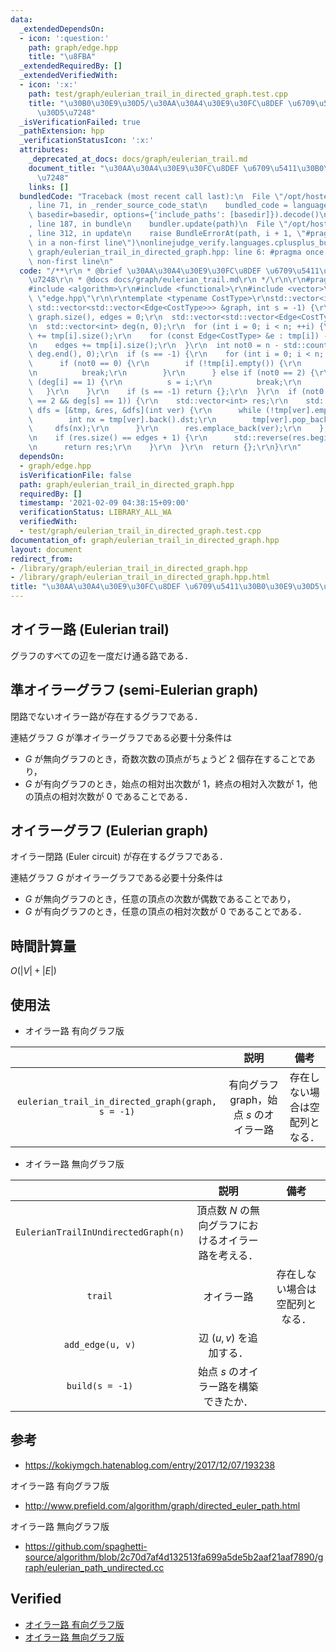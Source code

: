 ```yaml
---
data:
  _extendedDependsOn:
  - icon: ':question:'
    path: graph/edge.hpp
    title: "\u8FBA"
  _extendedRequiredBy: []
  _extendedVerifiedWith:
  - icon: ':x:'
    path: test/graph/eulerian_trail_in_directed_graph.test.cpp
    title: "\u30B0\u30E9\u30D5/\u30AA\u30A4\u30E9\u30FC\u8DEF \u6709\u5411\u30B0\u30E9\
      \u30D5\u7248"
  _isVerificationFailed: true
  _pathExtension: hpp
  _verificationStatusIcon: ':x:'
  attributes:
    _deprecated_at_docs: docs/graph/eulerian_trail.md
    document_title: "\u30AA\u30A4\u30E9\u30FC\u8DEF \u6709\u5411\u30B0\u30E9\u30D5\
      \u7248"
    links: []
  bundledCode: "Traceback (most recent call last):\n  File \"/opt/hostedtoolcache/Python/3.10.0/x64/lib/python3.10/site-packages/onlinejudge_verify/documentation/build.py\"\
    , line 71, in _render_source_code_stat\n    bundled_code = language.bundle(stat.path,\
    \ basedir=basedir, options={'include_paths': [basedir]}).decode()\n  File \"/opt/hostedtoolcache/Python/3.10.0/x64/lib/python3.10/site-packages/onlinejudge_verify/languages/cplusplus.py\"\
    , line 187, in bundle\n    bundler.update(path)\n  File \"/opt/hostedtoolcache/Python/3.10.0/x64/lib/python3.10/site-packages/onlinejudge_verify/languages/cplusplus_bundle.py\"\
    , line 312, in update\n    raise BundleErrorAt(path, i + 1, \"#pragma once found\
    \ in a non-first line\")\nonlinejudge_verify.languages.cplusplus_bundle.BundleErrorAt:\
    \ graph/eulerian_trail_in_directed_graph.hpp: line 6: #pragma once found in a\
    \ non-first line\n"
  code: "/**\r\n * @brief \u30AA\u30A4\u30E9\u30FC\u8DEF \u6709\u5411\u30B0\u30E9\u30D5\
    \u7248\r\n * @docs docs/graph/eulerian_trail.md\r\n */\r\n\r\n#pragma once\r\n\
    #include <algorithm>\r\n#include <functional>\r\n#include <vector>\r\n#include\
    \ \"edge.hpp\"\r\n\r\ntemplate <typename CostType>\r\nstd::vector<int> eulerian_trail_in_directed_graph(const\
    \ std::vector<std::vector<Edge<CostType>>> &graph, int s = -1) {\r\n  int n =\
    \ graph.size(), edges = 0;\r\n  std::vector<std::vector<Edge<CostType>>> tmp(graph);\r\
    \n  std::vector<int> deg(n, 0);\r\n  for (int i = 0; i < n; ++i) {\r\n    deg[i]\
    \ += tmp[i].size();\r\n    for (const Edge<CostType> &e : tmp[i]) --deg[e.dst];\r\
    \n    edges += tmp[i].size();\r\n  }\r\n  int not0 = n - std::count(deg.begin(),\
    \ deg.end(), 0);\r\n  if (s == -1) {\r\n    for (int i = 0; i < n; ++i) {\r\n\
    \      if (not0 == 0) {\r\n        if (!tmp[i].empty()) {\r\n          s = i;\r\
    \n          break;\r\n        }\r\n      } else if (not0 == 2) {\r\n        if\
    \ (deg[i] == 1) {\r\n          s = i;\r\n          break;\r\n        }\r\n   \
    \   }\r\n    }\r\n    if (s == -1) return {};\r\n  }\r\n  if (not0 == 0 || (not0\
    \ == 2 && deg[s] == 1)) {\r\n    std::vector<int> res;\r\n    std::function<void(int)>\
    \ dfs = [&tmp, &res, &dfs](int ver) {\r\n      while (!tmp[ver].empty()) {\r\n\
    \        int nx = tmp[ver].back().dst;\r\n        tmp[ver].pop_back();\r\n   \
    \     dfs(nx);\r\n      }\r\n      res.emplace_back(ver);\r\n    };\r\n    dfs(s);\r\
    \n    if (res.size() == edges + 1) {\r\n      std::reverse(res.begin(), res.end());\r\
    \n      return res;\r\n    }\r\n  }\r\n  return {};\r\n}\r\n"
  dependsOn:
  - graph/edge.hpp
  isVerificationFile: false
  path: graph/eulerian_trail_in_directed_graph.hpp
  requiredBy: []
  timestamp: '2021-02-09 04:38:15+09:00'
  verificationStatus: LIBRARY_ALL_WA
  verifiedWith:
  - test/graph/eulerian_trail_in_directed_graph.test.cpp
documentation_of: graph/eulerian_trail_in_directed_graph.hpp
layout: document
redirect_from:
- /library/graph/eulerian_trail_in_directed_graph.hpp
- /library/graph/eulerian_trail_in_directed_graph.hpp.html
title: "\u30AA\u30A4\u30E9\u30FC\u8DEF \u6709\u5411\u30B0\u30E9\u30D5\u7248"
---
```

## オイラー路 (Eulerian trail)

グラフのすべての辺を一度だけ通る路である．


## 準オイラーグラフ (semi-Eulerian graph)

閉路でないオイラー路が存在するグラフである．

連結グラフ $G$ が準オイラーグラフである必要十分条件は
- $G$ が無向グラフのとき，奇数次数の頂点がちょうど $2$ 個存在することであり，
- $G$ が有向グラフのとき，始点の相対出次数が $1$，終点の相対入次数が $1$，他の頂点の相対次数が $0$ であることである．


## オイラーグラフ (Eulerian graph)

オイラー閉路 (Euler circuit) が存在するグラフである．

連結グラフ $G$ がオイラーグラフである必要十分条件は
- $G$ が無向グラフのとき，任意の頂点の次数が偶数であることであり，
- $G$ が有向グラフのとき，任意の頂点の相対次数が $0$ であることである．


## 時間計算量

$O(\lvert V \rvert + \lvert E \rvert)$


## 使用法

- オイラー路 有向グラフ版

||説明|備考|
|:--:|:--:|:--:|
|`eulerian_trail_in_directed_graph(graph, s = -1)`|有向グラフ $\mathrm{graph}$，始点 $s$ のオイラー路|存在しない場合は空配列となる．|

- オイラー路 無向グラフ版

||説明|備考|
|:--:|:--:|:--:|
|`EulerianTrailInUndirectedGraph(n)`|頂点数 $N$ の無向グラフにおけるオイラー路を考える．||
|`trail`|オイラー路|存在しない場合は空配列となる．|
|`add_edge(u, v)`|辺 $(u, v)$ を追加する．||
|`build(s = -1)`|始点 $s$ のオイラー路を構築できたか．||


## 参考

- https://kokiymgch.hatenablog.com/entry/2017/12/07/193238

オイラー路 有向グラフ版
- http://www.prefield.com/algorithm/graph/directed_euler_path.html

オイラー路 無向グラフ版
- https://github.com/spaghetti-source/algorithm/blob/2c70d7af4d132513fa699a5de5b2aaf21aaf7890/graph/eulerian_path_undirected.cc


## Verified

- [オイラー路 有向グラフ版](https://onlinejudge.u-aizu.ac.jp/solutions/problem/0225/review/4082901/emthrm/C++14)
- [オイラー路 無向グラフ版](https://yukicoder.me/submissions/701541)
